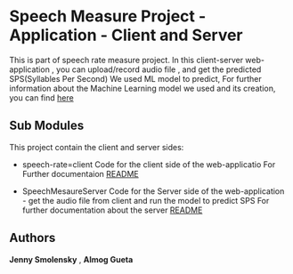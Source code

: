 # Speech Measure Project - Application - Client and Server

This is part of speech rate measure project.
In this client-server web-application , you can upload/record audio file , and get the predicted SPS(Syllables Per Second)
We used ML model to predict, For further information about the Machine Learning model we used and its creation, you can find [here](https://github.com/Jenny-Smolensky/ML-SpeechRateMeasure.git)

## Sub Modules
This project contain the client and server sides:

* speech-rate=client
Code for the client side of the web-applicatio
For Further documentaion [README](https://github.com/Jenny-Smolensky/speech-rate-client/blob/7e65288626a45d93b674ddae7826989c4198dcb5/README.md)

* SpeechMesaureServer
Code for the Server side of the web-application - get the audio file from client and run the model to predict SPS
For further documentation about the server [README](https://github.com/almog1/SpeechMeasureServer/blob/main/README.md)

## Authors

**Jenny Smolensky** , **Almog Gueta**
